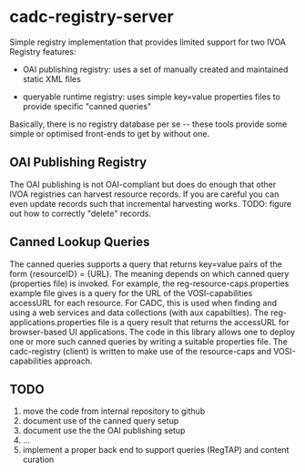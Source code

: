 # cadc-registry-server

Simple registry implementation that provides limited support for two IVOA Registry features:

* OAI publishing registry: uses a set of manually created and maintained static XML files

* queryable runtime registry: uses simple key=value properties files to provide specific "canned queries"

Basically, there is no registry database per se -- these tools provide some simple or optimised front-ends to get by
without one. 

## OAI Publishing Registry
The OAI publishing is not OAI-compliant but does do enough that other IVOA registries can harvest resource records. 
If you are careful you can even update records such that incremental harvesting works. TODO: figure out how to correctly
"delete" records.

## Canned Lookup Queries
The canned queries supports a query that returns key=value pairs of the form {resourceID} = {URL}. The meaning depends
on which canned query (properties file) is invoked. For example, the reg-resource-caps.properties example file gives
is a query for the URL of the VOSI-capabilities accessURL for each resource. For CADC, this is used when finding and using
a web services and data collections (with aux capabilties). The reg-applications.properties file is a query result that returns
the accessURL for browser-based UI applications. The code in this library allows one to deploy one or more such canned queries
by writing a suitable properties file. The cadc-registry (client) is written to make use of the resource-caps and 
VOSI-capabilities approach.

## TODO
1. move the code from internal repository to github
2. document use of the canned query setup
3. document use the the OAI publishing setup
4. ...
5. implement a proper back end to support queries (RegTAP) and content curation
